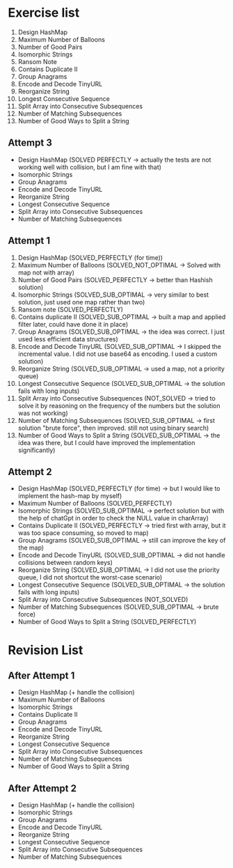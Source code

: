 # Exercise list
1. Design HashMap
2. Maximum Number of Balloons
3. Number of Good Pairs
4. Isomorphic Strings
5. Ransom Note
6. Contains Duplicate II
7. Group Anagrams
8. Encode and Decode TinyURL
9. Reorganize String
10. Longest Consecutive Sequence
11. Split Array into Consecutive Subsequences
12. Number of Matching Subsequences
13. Number of Good Ways to Split a String

## Attempt 3
* Design HashMap (SOLVED PERFECTLY -> actually the tests are not working well with collision, but I am fine with that)
* Isomorphic Strings
* Group Anagrams
* Encode and Decode TinyURL
* Reorganize String
* Longest Consecutive Sequence
* Split Array into Consecutive Subsequences
* Number of Matching Subsequences

## Attempt 1
1. Design HashMap (SOLVED_PERFECTLY (for time))
2. Maximum Number of Balloons (SOLVED_NOT_OPTIMAL -> Solved with map not with array)
3. Number of Good Pairs (SOLVED_PERFECTLY -> better than Hashish solution)
4. Isomorphic Strings (SOLVED_SUB_OPTIMAL -> very similar to best solution, just used one map rather than two)
5. Ransom note (SOLVED_PERFECTLY)
6. Contains duplicate II (SOLVED_SUB_OPTIMAL -> built a map and applied filter later, could have done it in place)
7. Group Anagrams (SOLVED_SUB_OPTIMAL -> the idea was correct. I just used less efficient data structures)
8. Encode and Decode TinyURL  (SOLVED_SUB_OPTIMAL -> I skipped the incremental value. I did not use base64 as encoding. I used a custom solution)
9. Reorganize String (SOLVED_SUB_OPTIMAL -> used a map, not a priority queue)
10. Longest Consecutive Sequence (SOLVED_SUB_OPTIMAL -> the solution fails with long inputs)
11. Split Array into Consecutive Subsequences (NOT_SOLVED -> tried to solve it by reasoning on the frequency of the numbers but the solution was not working)
12. Number of Matching Subsequences (SOLVED_SUB_OPTIMAL -> first solution "brute force", then improved. still not using binary search)
13. Number of Good Ways to Split a String (SOLVED_SUB_OPTIMAL -> the idea was there, but I could have improved the implementation significantly)

## Attempt 2
* Design HashMap (SOLVED_PERFECTLY (for time) -> but I would like to implement the hash-map by myself)
* Maximum Number of Balloons (SOLVED_PERFECTLY)
* Isomorphic Strings (SOLVED_SUB_OPTIMAL -> perfect solution but with the help of chatGpt in order to check the NULL value in charArray)
* Contains Duplicate II (SOLVED_PERFECTLY -> tried first with array, but it was too space consuming, so moved to map)
* Group Anagrams (SOLVED_SUB_OPTIMAL -> still can improve the key of the map)
* Encode and Decode TinyURL (SOLVED_SUB_OPTIMAL -> did not handle collisions between random keys)
* Reorganize String (SOLVED_SUB_OPTIMAL -> I did not use the priority queue, I did not shortcut the worst-case scenario)
* Longest Consecutive Sequence (SOLVED_SUB_OPTIMAL -> the solution fails with long inputs)
* Split Array into Consecutive Subsequences (NOT_SOLVED)
* Number of Matching Subsequences (SOLVED_SUB_OPTIMAL -> brute force)
* Number of Good Ways to Split a String (SOLVED_PERFECTLY)

# Revision List
## After Attempt 1
* Design HashMap (+ handle the collision)
* Maximum Number of Balloons
* Isomorphic Strings
* Contains Duplicate II
* Group Anagrams
* Encode and Decode TinyURL
* Reorganize String
* Longest Consecutive Sequence
* Split Array into Consecutive Subsequences
* Number of Matching Subsequences
* Number of Good Ways to Split a String

## After Attempt 2
* Design HashMap (+ handle the collision)
* Isomorphic Strings
* Group Anagrams
* Encode and Decode TinyURL
* Reorganize String
* Longest Consecutive Sequence
* Split Array into Consecutive Subsequences
* Number of Matching Subsequences
